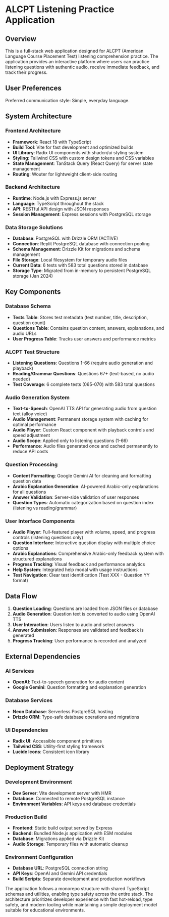 # ALCPT Listening Practice Application

## Overview

This is a full-stack web application designed for ALCPT (American Language Course Placement Test) listening comprehension practice. The application provides an interactive platform where users can practice listening questions with authentic audio, receive immediate feedback, and track their progress.

## User Preferences

Preferred communication style: Simple, everyday language.

## System Architecture

### Frontend Architecture
- **Framework**: React 18 with TypeScript
- **Build Tool**: Vite for fast development and optimized builds
- **UI Library**: Radix UI components with shadcn/ui styling system
- **Styling**: Tailwind CSS with custom design tokens and CSS variables
- **State Management**: TanStack Query (React Query) for server state management
- **Routing**: Wouter for lightweight client-side routing

### Backend Architecture
- **Runtime**: Node.js with Express.js server
- **Language**: TypeScript throughout the stack
- **API**: RESTful API design with JSON responses
- **Session Management**: Express sessions with PostgreSQL storage

### Data Storage Solutions
- **Database**: PostgreSQL with Drizzle ORM (ACTIVE)
- **Connection**: Replit PostgreSQL database with connection pooling
- **Schema Management**: Drizzle Kit for migrations and schema management
- **File Storage**: Local filesystem for temporary audio files
- **Current Data**: 6 tests with 583 total questions stored in database
- **Storage Type**: Migrated from in-memory to persistent PostgreSQL storage (Jan 2024)

## Key Components

### Database Schema
- **Tests Table**: Stores test metadata (test number, title, description, question count)
- **Questions Table**: Contains question content, answers, explanations, and audio URLs
- **User Progress Table**: Tracks user answers and performance metrics

### ALCPT Test Structure
- **Listening Questions**: Questions 1-66 (require audio generation and playback)
- **Reading/Grammar Questions**: Questions 67+ (text-based, no audio needed)
- **Test Coverage**: 6 complete tests (065-070) with 583 total questions

### Audio Generation System
- **Text-to-Speech**: OpenAI TTS API for generating audio from question text (alloy voice)
- **Audio Management**: Permanent storage system with caching for optimal performance
- **Audio Player**: Custom React component with playback controls and speed adjustment
- **Audio Scope**: Applied only to listening questions (1-66)
- **Performance**: Audio files generated once and cached permanently to reduce API costs

### Question Processing
- **Content Formatting**: Google Gemini AI for cleaning and formatting question data
- **Arabic Explanation Generation**: AI-powered Arabic-only explanations for all questions
- **Answer Validation**: Server-side validation of user responses
- **Question Types**: Automatic categorization based on question index (listening vs reading/grammar)

### User Interface Components
- **Audio Player**: Full-featured player with volume, speed, and progress controls (listening questions only)
- **Question Interface**: Interactive question display with multiple choice options
- **Arabic Explanations**: Comprehensive Arabic-only feedback system with structured explanations
- **Progress Tracking**: Visual feedback and performance analytics
- **Help System**: Integrated help modal with usage instructions
- **Test Navigation**: Clear test identification (Test XXX - Question YY format)

## Data Flow

1. **Question Loading**: Questions are loaded from JSON files or database
2. **Audio Generation**: Question text is converted to audio using OpenAI TTS
3. **User Interaction**: Users listen to audio and select answers
4. **Answer Submission**: Responses are validated and feedback is generated
5. **Progress Tracking**: User performance is recorded and analyzed

## External Dependencies

### AI Services
- **OpenAI**: Text-to-speech generation for audio content
- **Google Gemini**: Question formatting and explanation generation

### Database Services
- **Neon Database**: Serverless PostgreSQL hosting
- **Drizzle ORM**: Type-safe database operations and migrations

### UI Dependencies
- **Radix UI**: Accessible component primitives
- **Tailwind CSS**: Utility-first styling framework
- **Lucide Icons**: Consistent icon library

## Deployment Strategy

### Development Environment
- **Dev Server**: Vite development server with HMR
- **Database**: Connected to remote PostgreSQL instance
- **Environment Variables**: API keys and database credentials

### Production Build
- **Frontend**: Static build output served by Express
- **Backend**: Bundled Node.js application with ESM modules
- **Database**: Migrations applied via Drizzle Kit
- **Audio Storage**: Temporary files with automatic cleanup

### Environment Configuration
- **Database URL**: PostgreSQL connection string
- **API Keys**: OpenAI and Gemini API credentials
- **Build Scripts**: Separate development and production workflows

The application follows a monorepo structure with shared TypeScript schemas and utilities, enabling type safety across the entire stack. The architecture prioritizes developer experience with fast hot-reload, type safety, and modern tooling while maintaining a simple deployment model suitable for educational environments.